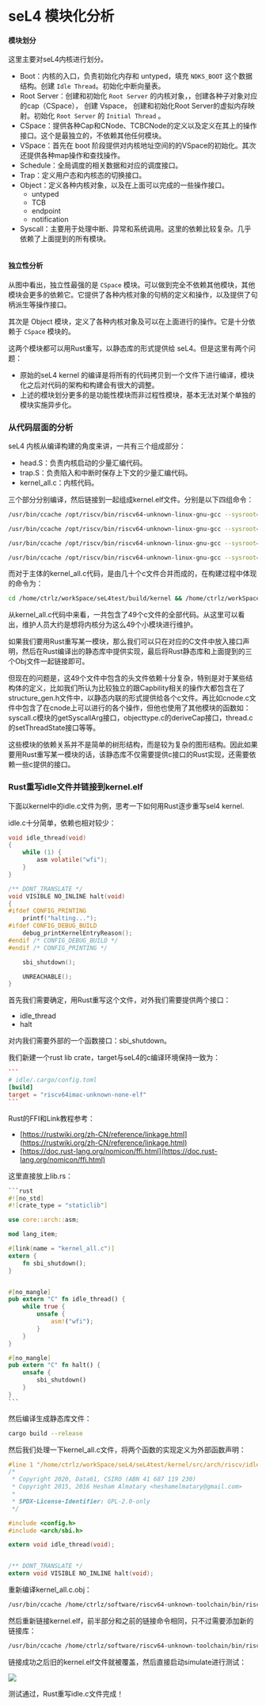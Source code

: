 # seL4 模块化分析

#### 模块划分

这里主要对seL4内核进行划分。

* Boot：内核的入口，负责初始化内存和 untyped，填充 `NDKS_BOOT` 这个数据结构。创建 `Idle Thread`。初始化中断向量表。
* Root Server：创建和初始化 `Root Server` 的内核对象，，创建各种子对象对应的cap（CSpace）， 创建 Vspace， 创建和初始化Root Server的虚拟内存映射。初始化 `Root Server` 的 `Initial Thread` 。
* CSpace：提供各种Cap和CNode、TCBCNode的定义以及定义在其上的操作接口。这个是最独立的，不依赖其他任何模块。
* VSpace：首先在 boot 阶段提供对内核地址空间的的VSpace的初始化。其次还提供各种map操作和查找操作。
* Schedule：全局调度的相关数据和对应的调度接口。
* Trap：定义用户态和内核态的切换接口。
* Object：定义各种内核对象，以及在上面可以完成的一些操作接口。
  * untyped
  * TCB
  * endpoint
  * notification
* Syscall：主要用于处理中断、异常和系统调用。这里的依赖比较复杂。几乎依赖了上面提到的所有模块。

<figure><img src="../.gitbook/assets/seL4_kernel_module.png" alt=""><figcaption></figcaption></figure>

#### 独立性分析

从图中看出，独立性最强的是 `CSpace` 模块。可以做到完全不依赖其他模块，其他模块会更多的依赖它。它提供了各种内核对象的句柄的定义和操作，以及提供了句柄派生等操作接口。

其次是 Object 模块，定义了各种内核对象及可以在上面进行的操作。它是十分依赖于 `CSpace` 模块的。

这两个模块都可以用Rust重写，以静态库的形式提供给 seL4。但是这里有两个问题：

* 原始的seL4 kernel 的编译是将所有的代码拷贝到一个文件下进行编译，模块化之后对代码的架构和构建会有很大的调整。
* 上述的模块划分更多的是功能性模块而非过程性模块，基本无法对某个单独的模块实施异步化。

### 从代码层面的分析

seL4 内核从编译构建的角度来讲，一共有三个组成部分：

* head.S：负责内核启动的少量汇编代码。
* trap.S：负责陷入和中断时保存上下文的少量汇编代码。
* kernel\_all.c：内核代码。

三个部分分别编译，然后链接到一起组成kernel.elf文件。分别是以下四组命令：

```bash
/usr/bin/ccache /opt/riscv/bin/riscv64-unknown-linux-gnu-gcc --sysroot=/home/ctrlz/workSpace/seL4test/build  -I/home/ctrlz/workSpace/seL4test/kernel/include/plat/default -I/home/ctrlz/workSpace/seL4test/kernel/include -I/home/ctrlz/workSpace/seL4test/kernel/include/64 -I/home/ctrlz/workSpace/seL4test/kernel/include/arch/riscv -I/home/ctrlz/workSpace/seL4test/kernel/include/arch/riscv/arch/64 -I/home/ctrlz/workSpace/seL4test/kernel/include/plat/spike -I/home/ctrlz/workSpace/seL4test/kernel/include/plat/spike/plat/64 -I/home/ctrlz/workSpace/seL4test/kernel/libsel4/include -I/home/ctrlz/workSpace/seL4test/kernel/libsel4/arch_include/riscv -I/home/ctrlz/workSpace/seL4test/kernel/libsel4/sel4_arch_include/riscv64 -I/home/ctrlz/workSpace/seL4test/kernel/libsel4/sel4_plat_include/spike -I/home/ctrlz/workSpace/seL4test/kernel/libsel4/mode_include/64 -I/home/ctrlz/workSpace/seL4test/build/kernel/gen_config -I/home/ctrlz/workSpace/seL4test/build/kernel/autoconf -I/home/ctrlz/workSpace/seL4test/build/kernel/gen_headers -I/home/ctrlz/workSpace/seL4test/build/kernel/generated -D__KERNEL_64__ -march=rv64imac_zicsr_zifencei -mabi=lp64 -O2 -g -DNDEBUG -std=c99 -Wall -Werror -Wstrict-prototypes -Wmissing-prototypes -Wnested-externs -Wmissing-declarations -Wundef -Wpointer-arith -Wno-nonnull -nostdinc -ffreestanding -fno-stack-protector -fno-asynchronous-unwind-tables -fno-common -O2 -nostdlib -fno-pic -fno-pie -DDEBUG -g -ggdb -mcmodel=medany -msmall-data-limit=1024 -MD -MT kernel/CMakeFiles/kernel.elf.dir/src/arch/riscv/head.S.obj -MF kernel/CMakeFiles/kernel.elf.dir/src/arch/riscv/head.S.obj.d -o kernel/CMakeFiles/kernel.elf.dir/src/arch/riscv/head.S.obj -c /home/ctrlz/workSpace/seL4test/kernel/src/arch/riscv/head.S

/usr/bin/ccache /opt/riscv/bin/riscv64-unknown-linux-gnu-gcc --sysroot=/home/ctrlz/workSpace/seL4test/build  -I/home/ctrlz/workSpace/seL4test/kernel/include/plat/default -I/home/ctrlz/workSpace/seL4test/kernel/include -I/home/ctrlz/workSpace/seL4test/kernel/include/64 -I/home/ctrlz/workSpace/seL4test/kernel/include/arch/riscv -I/home/ctrlz/workSpace/seL4test/kernel/include/arch/riscv/arch/64 -I/home/ctrlz/workSpace/seL4test/kernel/include/plat/spike -I/home/ctrlz/workSpace/seL4test/kernel/include/plat/spike/plat/64 -I/home/ctrlz/workSpace/seL4test/kernel/libsel4/include -I/home/ctrlz/workSpace/seL4test/kernel/libsel4/arch_include/riscv -I/home/ctrlz/workSpace/seL4test/kernel/libsel4/sel4_arch_include/riscv64 -I/home/ctrlz/workSpace/seL4test/kernel/libsel4/sel4_plat_include/spike -I/home/ctrlz/workSpace/seL4test/kernel/libsel4/mode_include/64 -I/home/ctrlz/workSpace/seL4test/build/kernel/gen_config -I/home/ctrlz/workSpace/seL4test/build/kernel/autoconf -I/home/ctrlz/workSpace/seL4test/build/kernel/gen_headers -I/home/ctrlz/workSpace/seL4test/build/kernel/generated -D__KERNEL_64__ -march=rv64imac_zicsr_zifencei -mabi=lp64 -O2 -g -DNDEBUG -std=c99 -Wall -Werror -Wstrict-prototypes -Wmissing-prototypes -Wnested-externs -Wmissing-declarations -Wundef -Wpointer-arith -Wno-nonnull -nostdinc -ffreestanding -fno-stack-protector -fno-asynchronous-unwind-tables -fno-common -O2 -nostdlib -fno-pic -fno-pie -DDEBUG -g -ggdb -mcmodel=medany -msmall-data-limit=1024 -MD -MT kernel/CMakeFiles/kernel.elf.dir/src/arch/riscv/traps.S.obj -MF kernel/CMakeFiles/kernel.elf.dir/src/arch/riscv/traps.S.obj.d -o kernel/CMakeFiles/kernel.elf.dir/src/arch/riscv/traps.S.obj -c /home/ctrlz/workSpace/seL4test/kernel/src/arch/riscv/traps.S

/usr/bin/ccache /opt/riscv/bin/riscv64-unknown-linux-gnu-gcc --sysroot=/home/ctrlz/workSpace/seL4test/build  -I/home/ctrlz/workSpace/seL4test/kernel/include/plat/default -I/home/ctrlz/workSpace/seL4test/kernel/include -I/home/ctrlz/workSpace/seL4test/kernel/include/64 -I/home/ctrlz/workSpace/seL4test/kernel/include/arch/riscv -I/home/ctrlz/workSpace/seL4test/kernel/include/arch/riscv/arch/64 -I/home/ctrlz/workSpace/seL4test/kernel/include/plat/spike -I/home/ctrlz/workSpace/seL4test/kernel/include/plat/spike/plat/64 -I/home/ctrlz/workSpace/seL4test/kernel/libsel4/include -I/home/ctrlz/workSpace/seL4test/kernel/libsel4/arch_include/riscv -I/home/ctrlz/workSpace/seL4test/kernel/libsel4/sel4_arch_include/riscv64 -I/home/ctrlz/workSpace/seL4test/kernel/libsel4/sel4_plat_include/spike -I/home/ctrlz/workSpace/seL4test/kernel/libsel4/mode_include/64 -I/home/ctrlz/workSpace/seL4test/build/kernel/gen_config -I/home/ctrlz/workSpace/seL4test/build/kernel/autoconf -I/home/ctrlz/workSpace/seL4test/build/kernel/gen_headers -I/home/ctrlz/workSpace/seL4test/build/kernel/generated -D__KERNEL_64__ -march=rv64imac_zicsr_zifencei -mabi=lp64 -O2 -g -DNDEBUG -std=c99 -Wall -Werror -Wstrict-prototypes -Wmissing-prototypes -Wnested-externs -Wmissing-declarations -Wundef -Wpointer-arith -Wno-nonnull -nostdinc -ffreestanding -fno-stack-protector -fno-asynchronous-unwind-tables -fno-common -O2 -nostdlib -fno-pic -fno-pie -DDEBUG -g -ggdb -mcmodel=medany -msmall-data-limit=1024 -MD -MT kernel/CMakeFiles/kernel.elf.dir/kernel_all.c.obj -MF kernel/CMakeFiles/kernel.elf.dir/kernel_all.c.obj.d -o kernel/CMakeFiles/kernel.elf.dir/kernel_all.c.obj -c /home/ctrlz/workSpace/seL4test/build/kernel/kernel_all.c

/usr/bin/ccache /opt/riscv/bin/riscv64-unknown-linux-gnu-gcc --sysroot=/home/ctrlz/workSpace/seL4test/build -D__KERNEL_64__ -march=rv64imac_zicsr_zifencei -mabi=lp64 -O2 -g -DNDEBUG -D__KERNEL_64__ -march=rv64imac_zicsr_zifencei -mabi=lp64   -static -Wl,--build-id=none -Wl,-n -O2  -nostdlib  -fno-pic  -fno-pie  -DDEBUG  -g  -ggdb  -mcmodel=medany  -msmall-data-limit=1024     -Wl,-T /home/ctrlz/workSpace/seL4test/build/kernel/linker.lds_pp kernel/CMakeFiles/kernel.elf.dir/src/arch/riscv/head.S.obj kernel/CMakeFiles/kernel.elf.dir/src/arch/riscv/traps.S.obj kernel/CMakeFiles/kernel.elf.dir/kernel_all.c.obj -o kernel/kernel.elf
```

而对于主体的kernel\_all.c代码，是由几十个c文件合并而成的，在构建过程中体现的命令为：

```bash
cd /home/ctrlz/workSpace/seL4test/build/kernel && /home/ctrlz/workSpace/seL4test/kernel/tools/cpp_gen.sh /home/ctrlz/workSpace/seL4test/kernel/src/api/faults.c /home/ctrlz/workSpace/seL4test/kernel/src/api/syscall.c /home/ctrlz/workSpace/seL4test/kernel/src/arch/riscv/api/benchmark.c /home/ctrlz/workSpace/seL4test/kernel/src/arch/riscv/api/faults.c /home/ctrlz/workSpace/seL4test/kernel/src/arch/riscv/c_traps.c /home/ctrlz/workSpace/seL4test/kernel/src/arch/riscv/idle.c /home/ctrlz/workSpace/seL4test/kernel/src/arch/riscv/kernel/boot.c /home/ctrlz/workSpace/seL4test/kernel/src/arch/riscv/kernel/thread.c /home/ctrlz/workSpace/seL4test/kernel/src/arch/riscv/kernel/vspace.c /home/ctrlz/workSpace/seL4test/kernel/src/arch/riscv/machine/capdl.c /home/ctrlz/workSpace/seL4test/kernel/src/arch/riscv/machine/fpu.c /home/ctrlz/workSpace/seL4test/kernel/src/arch/riscv/machine/hardware.c /home/ctrlz/workSpace/seL4test/kernel/src/arch/riscv/machine/io.c /home/ctrlz/workSpace/seL4test/kernel/src/arch/riscv/machine/registerset.c /home/ctrlz/workSpace/seL4test/kernel/src/arch/riscv/model/statedata.c /home/ctrlz/workSpace/seL4test/kernel/src/arch/riscv/object/interrupt.c /home/ctrlz/workSpace/seL4test/kernel/src/arch/riscv/object/objecttype.c /home/ctrlz/workSpace/seL4test/kernel/src/arch/riscv/object/tcb.c /home/ctrlz/workSpace/seL4test/kernel/src/arch/riscv/smp/ipi.c /home/ctrlz/workSpace/seL4test/kernel/src/assert.c /home/ctrlz/workSpace/seL4test/kernel/src/benchmark/benchmark.c /home/ctrlz/workSpace/seL4test/kernel/src/benchmark/benchmark_track.c /home/ctrlz/workSpace/seL4test/kernel/src/benchmark/benchmark_utilisation.c /home/ctrlz/workSpace/seL4test/kernel/src/fastpath/fastpath.c /home/ctrlz/workSpace/seL4test/kernel/src/inlines.c /home/ctrlz/workSpace/seL4test/kernel/src/kernel/boot.c /home/ctrlz/workSpace/seL4test/kernel/src/kernel/cspace.c /home/ctrlz/workSpace/seL4test/kernel/src/kernel/faulthandler.c /home/ctrlz/workSpace/seL4test/kernel/src/kernel/stack.c /home/ctrlz/workSpace/seL4test/kernel/src/kernel/thread.c /home/ctrlz/workSpace/seL4test/kernel/src/machine/capdl.c /home/ctrlz/workSpace/seL4test/kernel/src/machine/fpu.c /home/ctrlz/workSpace/seL4test/kernel/src/machine/io.c /home/ctrlz/workSpace/seL4test/kernel/src/machine/registerset.c /home/ctrlz/workSpace/seL4test/kernel/src/model/preemption.c /home/ctrlz/workSpace/seL4test/kernel/src/model/smp.c /home/ctrlz/workSpace/seL4test/kernel/src/model/statedata.c /home/ctrlz/workSpace/seL4test/kernel/src/object/cnode.c /home/ctrlz/workSpace/seL4test/kernel/src/object/endpoint.c /home/ctrlz/workSpace/seL4test/kernel/src/object/interrupt.c /home/ctrlz/workSpace/seL4test/kernel/src/object/notification.c /home/ctrlz/workSpace/seL4test/kernel/src/object/objecttype.c /home/ctrlz/workSpace/seL4test/kernel/src/object/tcb.c /home/ctrlz/workSpace/seL4test/kernel/src/object/untyped.c /home/ctrlz/workSpace/seL4test/kernel/src/smp/ipi.c /home/ctrlz/workSpace/seL4test/kernel/src/smp/lock.c /home/ctrlz/workSpace/seL4test/kernel/src/string.c /home/ctrlz/workSpace/seL4test/kernel/src/util.c /home/ctrlz/workSpace/seL4test/projects/sel4test/domain_schedule.c > kernel_all.c
```

从kernel\_all.c代码中来看，一共包含了49个c文件的全部代码。从这里可以看出，维护人员大约是想将内核分为这么49个小模块进行维护。

如果我们要用Rust重写某一模块，那么我们可以只在对应的C文件中放入接口声明，然后在Rust编译出的静态库中提供实现，最后将Rust静态库和上面提到的三个Obj文件一起链接即可。



但现在的问题是，这49个文件中包含的头文件依赖十分复杂，特别是对于某些结构体的定义，比如我们所认为比较独立的跟Capbility相关的操作大都包含在了structure\_gen.h文件中，以静态内联的形式提供给各个c文件。再比如cnode.c文件中包含了在cnode上可以进行的各个操作，但他也使用了其他模块的函数如：syscall.c模块的getSyscallArg接口，objecttype.c的deriveCap接口，thread.c的setThreadState接口等等。

这些模块的依赖关系并不是简单的树形结构，而是较为复杂的图形结构。因此如果要用Rust重写某一模块的话，该静态库不仅需要提供c接口的Rust实现，还需要依赖一些c提供的接口。



### Rust重写idle文件并链接到kernel.elf

下面以kernel中的idle.c文件为例，思考一下如何用Rust逐步重写sel4 kernel.

idle.c十分简单，依赖也相对较少：

```c
void idle_thread(void)
{
    while (1) {
        asm volatile("wfi");
    }
}

/** DONT_TRANSLATE */
void VISIBLE NO_INLINE halt(void)
{
#ifdef CONFIG_PRINTING
    printf("halting...");
#ifdef CONFIG_DEBUG_BUILD
    debug_printKernelEntryReason();
#endif /* CONFIG_DEBUG_BUILD */
#endif /* CONFIG_PRINTING */

    sbi_shutdown();

    UNREACHABLE();
}
```

首先我们需要确定，用Rust重写这个文件，对外我们需要提供两个接口：

* idle\_thread
* halt

对内我们需要外部的一个函数接口：sbi\_shutdown。

我们新建一个rust lib crate，target与seL4的c编译环境保持一致为：

````toml
```
# idle/.cargo/config.toml
[build]
target = "riscv64imac-unknown-none-elf"
```
````

Rust的FFI和Link教程参考：

* [https://rustwiki.org/zh-CN/reference/linkage.html](https://rustwiki.org/zh-CN/reference/linkage.html)
* [https://doc.rust-lang.org/nomicon/ffi.html](https://doc.rust-lang.org/nomicon/ffi.html)

这里直接放上lib.rs：

````rust
```rust
#![no_std]
#![crate_type = "staticlib"]

use core::arch::asm;

mod lang_item;

#[link(name = "kernel_all.c")]
extern {
    fn sbi_shutdown();
}


#[no_mangle]
pub extern "C" fn idle_thread() {
    while true {
        unsafe {
            asm!("wfi");
        }
    }
}

#[no_mangle]
pub extern "C" fn halt() {
    unsafe {
        sbi_shutdown()
    }
}
```
````

然后编译生成静态库文件：

```bash
cargo build --release
```

然后我们处理一下kernel\_all.c文件，将两个函数的实现定义为外部函数声明：

```c
#line 1 "/home/ctrlz/workSpace/seL4/seL4test/kernel/src/arch/riscv/idle.c"
/*
 * Copyright 2020, Data61, CSIRO (ABN 41 687 119 230)
 * Copyright 2015, 2016 Hesham Almatary <heshamelmatary@gmail.com>
 *
 * SPDX-License-Identifier: GPL-2.0-only
 */

#include <config.h>
#include <arch/sbi.h>

extern void idle_thread(void);


/** DONT_TRANSLATE */
extern void VISIBLE NO_INLINE halt(void);
```

重新编译kernel\_all.c.obj：

```bash
/usr/bin/ccache /home/ctrlz/software/riscv64-unknown-toolchain/bin/riscv64-unknown-elf-gcc --sysroot=/home/ctrlz/workSpace/seL4/seL4test/build  -I/home/ctrlz/workSpace/seL4/seL4test/kernel/include/plat/default -I/home/ctrlz/workSpace/seL4/seL4test/kernel/include -I/home/ctrlz/workSpace/seL4/seL4test/kernel/include/64 -I/home/ctrlz/workSpace/seL4/seL4test/kernel/include/arch/riscv -I/home/ctrlz/workSpace/seL4/seL4test/kernel/include/arch/riscv/arch/64 -I/home/ctrlz/workSpace/seL4/seL4test/kernel/include/plat/spike -I/home/ctrlz/workSpace/seL4/seL4test/kernel/include/plat/spike/plat/64 -I/home/ctrlz/workSpace/seL4/seL4test/kernel/libsel4/include -I/home/ctrlz/workSpace/seL4/seL4test/kernel/libsel4/arch_include/riscv -I/home/ctrlz/workSpace/seL4/seL4test/kernel/libsel4/sel4_arch_include/riscv64 -I/home/ctrlz/workSpace/seL4/seL4test/kernel/libsel4/sel4_plat_include/spike -I/home/ctrlz/workSpace/seL4/seL4test/kernel/libsel4/mode_include/64 -I/home/ctrlz/workSpace/seL4/seL4test/build/kernel/gen_config -I/home/ctrlz/workSpace/seL4/seL4test/build/kernel/autoconf -I/home/ctrlz/workSpace/seL4/seL4test/build/kernel/gen_headers -I/home/ctrlz/workSpace/seL4/seL4test/build/kernel/generated -D__KERNEL_64__ -march=rv64imac -mabi=lp64 -O3 -DNDEBUG -std=c99 -Wall -Wstrict-prototypes -Wmissing-prototypes -Wnested-externs -Wmissing-declarations -Wundef -Wpointer-arith -Wno-nonnull -nostdinc -ffreestanding -fno-stack-protector -fno-asynchronous-unwind-tables -fno-common -O2 -nostdlib -fno-pic -fno-pie -mcmodel=medany -msmall-data-limit=1024 -MD -MT kernel/CMakeFiles/kernel.elf.dir/kernel_all.c.obj -MF kernel/CMakeFiles/kernel.elf.dir/kernel_all.c.obj.d -o kernel/CMakeFiles/kernel.elf.dir/kernel_all.c.obj -c /home/ctrlz/workSpace/seL4/seL4test/build/kernel/kernel_all.c
```

然后重新链接kernel.elf，前半部分和之前的链接命令相同，只不过需要添加新的链接库：

```bash
/usr/bin/ccache /home/ctrlz/software/riscv64-unknown-toolchain/bin/riscv64-unknown-elf-gcc .......  -L"your_lib_path" -lidle -o kernel/kernel.elf
```

链接成功之后旧的kernel.elf文件就被覆盖，然后直接启动simulate进行测试：

![](../.gitbook/assets/image.png)

测试通过，Rust重写idle.c文件完成！
